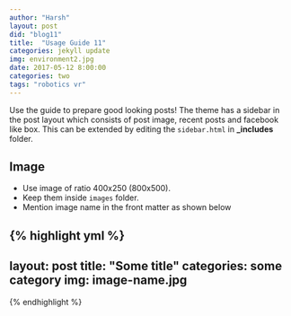 ```yaml
---
author: "Harsh"
layout: post
did: "blog11"
title:  "Usage Guide 11"
categories: jekyll update
img: environment2.jpg
date: 2017-05-12 8:00:00
categories: two
tags: "robotics vr"
---
```


Use the guide to prepare good looking posts! The theme has a sidebar in the post layout which consists of post image, recent posts and facebook like box. This can be extended by editing the ``sidebar.html`` in **_includes** folder.

## Image

- Use image of ratio 400x250 (800x500).
- Keep them inside ``images`` folder.
- Mention image name in the front matter as shown below

{% highlight yml %}
---
layout: post
title:  "Some title"
categories: some category
img: image-name.jpg
---
{% endhighlight %}

